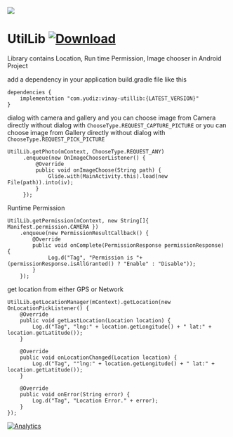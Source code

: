 <a href='https://bintray.com/vinay/android/UtilLib?source=watch' alt='Get automatic notifications about new "UtilLib" versions'><img src='https://www.bintray.com/docs/images/bintray_badge_color.png'></a> 
 # UtilLib [ ![Download](https://api.bintray.com/packages/vinay/android/UtilLib/images/download.svg) ](https://bintray.com/vinay/android/UtilLib/_latestVersion)

Library contains Location, Run time Permission, Image chooser in Android Project

add a dependency in your application build.gradle file like this
``` 
dependencies {
    implementation "com.yudiz:vinay-utillib:{LATEST_VERSION}"
}
```


dialog with camera and gallery
and you can choose image from Camera directly without dialog with `ChooseType.REQUEST_CAPTURE_PICTURE`
or you can choose image from Gallery directly without dialog with `ChooseType.REQUEST_PICK_PICTURE`
```
UtilLib.getPhoto(mContext, ChooseType.REQUEST_ANY)
     .enqueue(new OnImageChooserListener() {
         @Override
         public void onImageChoose(String path) {
             Glide.with(MainActivity.this).load(new File(path)).into(iv);
         }
     });
```

Runtime Permission
```
UtilLib.getPermission(mContext, new String[]{ Manifest.permission.CAMERA })
    .enqueue(new PermissionResultCallback() {
        @Override
        public void onComplete(PermissionResponse permissionResponse) {
             Log.d("Tag", "Permission is "+(permissionResponse.isAllGranted() ? "Enable" : "Disable"));
        }
    });
```

get location from either GPS or Network
```
UtilLib.getLocationManager(mContext).getLocation(new OnLocationPickListener() {
    @Override
    public void getLastLocation(Location location) {
        Log.d("Tag", "lng:" + location.getLongitude() + " lat:" + location.getLatitude());
    }

    @Override
    public void onLocationChanged(Location location) {
        Log.d("Tag", ""lng:" + location.getLongitude() + " lat:" + location.getLatitude());
    }

    @Override
    public void onError(String error) {
        Log.d("Tag", "Location Error." + error);
    }
});
```
[![Analytics](https://ga-beacon.appspot.com/UA-118035335-3/UtilLib)](https://github.com/VinayRathod)
